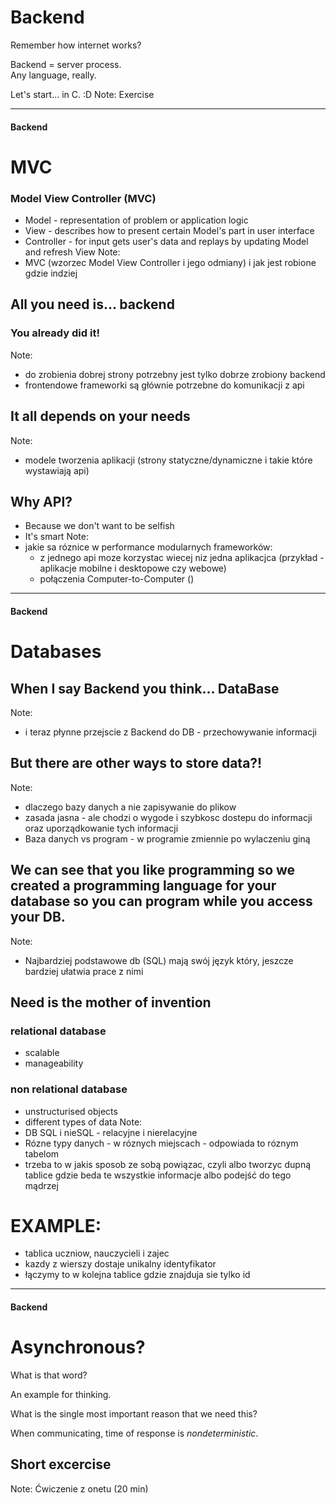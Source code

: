 # Backend
<!-- .slide: data-background-image="https://s-media-cache-ak0.pinimg.com/originals/2f/ae/e1/2faee1afb1444950f14b8feea47620ff.jpg" -->

Remember how internet works?

Backend = server process. <br />
Any language, really.

Let's start... in C. :D
Note:
Exercise

---

#### Backend
# MVC

### Model View Controller (MVC)
- Model - representation of problem or application logic
- View - describes how to present certain Model's part in user interface
- Controller - for input gets user's data and replays by updating Model and refresh View
Note:
- MVC (wzorzec Model View Controller i jego odmiany) i jak jest robione gdzie indziej

## All you need is... backend
### You already did it!
Note:
- do zrobienia dobrej strony potrzebny jest tylko dobrze zrobiony backend 
- frontendowe frameworki są głównie potrzebne do komunikacji z api

## It all depends on your needs
Note:
- modele tworzenia aplikacji (strony statyczne/dynamiczne i takie które wystawiają api)

## Why API?
- Because we don't want to be selfish
- It's smart
Note:
- jakie sa róznice w performance modularnych frameworków:
	- z jednego api moze korzystac wiecej niz jedna aplikacjca (przykład - aplikacje mobilne i desktopowe czy webowe)
	- połączenia Computer-to-Computer ()

---
#### Backend
# Databases

## When I say Backend you think... DataBase
Note:
- i teraz płynne przejscie z Backend do DB - przechowywanie informacji

## But there are other ways to store data?!
Note:
- dlaczego bazy danych a nie zapisywanie do plikow
- zasada jasna - ale chodzi o wygode i szybkosc dostepu do informacji oraz uporządkowanie tych informacji
- Baza danych vs program - w programie zmiennie po wylaczeniu giną

## We can see that you like programming so we created a programming language for your database so you can program while you access your DB.
Note:
- Najbardziej podstawowe db (SQL) mają swój język który, jeszcze bardziej ułatwia prace z nimi

## Need is the mother of invention
### relational database
- scalable
- manageability
### non relational database
- unstructurised objects
- different types of data
Note:
- DB SQL i nieSQL - relacyjne i nierelacyjne
- Rózne typy danych - w róznych miejscach - odpowiada to róznym tabelom 
- trzeba to w jakis sposob ze sobą powiązac, czyli albo tworzyc dupną tablice gdzie beda te wszystkie informacje albo podejść do tego mądrzej

# EXAMPLE:
- tablica uczniow, nauczycieli i zajec
- kazdy z wierszy dostaje unikalny identyfikator 
- łączymy to w kolejna tablice gdzie znajduja sie tylko id

---

#### Backend
# Asynchronous?

What is that word?

An example for thinking.

What is the single most important reason that we need this?

When communicating, time of response is *nondeterministic*.

## Short excercise
Note: 
Ćwiczenie z onetu (20 min)